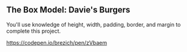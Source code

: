## The Box Model: Davie's Burgers

You'll use knowledge of height, width, padding, border, and margin to complete this project.

https://codepen.io/brezich/pen/zVbaem
